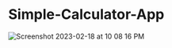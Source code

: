 # Simple-Calculator-App
![Screenshot 2023-02-18 at 10 08 16 PM](https://user-images.githubusercontent.com/122967322/220820124-7246d38f-1cb7-44d3-885e-67f12167efd2.png)
